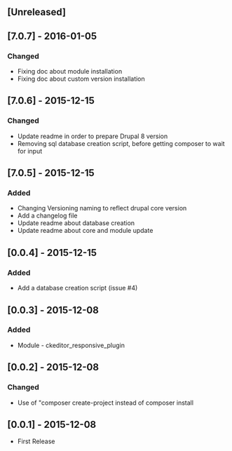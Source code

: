 ## [Unreleased]

## [7.0.7] - 2016-01-05
### Changed
- Fixing doc about module installation
- Fixing doc about custom version installation

## [7.0.6] - 2015-12-15
### Changed
- Update readme in order to prepare Drupal 8 version
- Removing sql database creation script, before getting composer to wait for input

## [7.0.5] - 2015-12-15
### Added
- Changing Versioning naming to reflect drupal core version 
- Add a changelog file
- Update readme about database creation
- Update readme about core and module update

## [0.0.4] - 2015-12-15
### Added
- Add a database creation script (issue #4)

## [0.0.3] - 2015-12-08
### Added
- Module - ckeditor_responsive_plugin

## [0.0.2] - 2015-12-08
### Changed
- Use of "composer create-project instead of composer install

## [0.0.1] - 2015-12-08
- First Release
